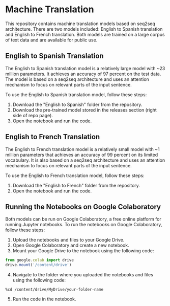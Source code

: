 # Machine Translation
This repository contains machine translation models based on seq2seq architecture. There are two models included: English to Spanish translation and English to French translation. Both models are trained on a large corpus of text data and are available for public use.

## English to Spanish Translation ##

The English to Spanish translation model is a relatively large model with ~23 million parameters. It achieves an accuracy of 97 percent on the test data. The model is based on a seq2seq architecture and uses an attention mechanism to focus on relevant parts of the input sentence.

To use the English to Spanish translation model, follow these steps:

1. Download the "English to Spanish" folder from the repository.
2. Download the pre-trained model stored in the releases section (right side of repo page).
3. Open the notebook and run the code.
## English to French Translation ##

The English to French translation model is a relatively small model with  ~1 million parameters that achieves an accuracy of 99 percent on its limited vocabulary. It is also based on a seq2seq architecture and uses an attention mechanism to focus on relevant parts of the input sentence.

To use the English to French translation model, follow these steps:

1. Download the "English to French" folder from the repository.
2. Open the notebook and run the code.

## Running the Notebooks on Google Colaboratory ##

Both models can be run on Google Colaboratory, a free online platform for running Jupyter notebooks. To run the notebooks on Google Colaboratory, follow these steps:

1. Upload the notebooks and files to your Google Drive.
2. Open Google Colaboratory and create a new notebook.
3. Mount your Google Drive to the notebook using the following code:
```javascript
from google.colab import drive
drive.mount('/content/drive')
```
4. Navigate to the folder where you uploaded the notebooks and files using the following code:
```shell
%cd /content/drive/MyDrive/your-folder-name
```
5. Run the code in the notebook.
